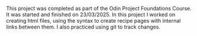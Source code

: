 This project was completed as part of the Odin Project Foundations Course. It was started and finished on 23/03/2025.
In this project I worked on creating html files, using the syntax to create recipe pages with internal links between them.
I also practiced using git to track changes.
